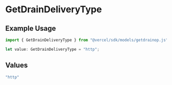 # GetDrainDeliveryType

## Example Usage

```typescript
import { GetDrainDeliveryType } from "@vercel/sdk/models/getdrainop.js";

let value: GetDrainDeliveryType = "http";
```

## Values

```typescript
"http"
```